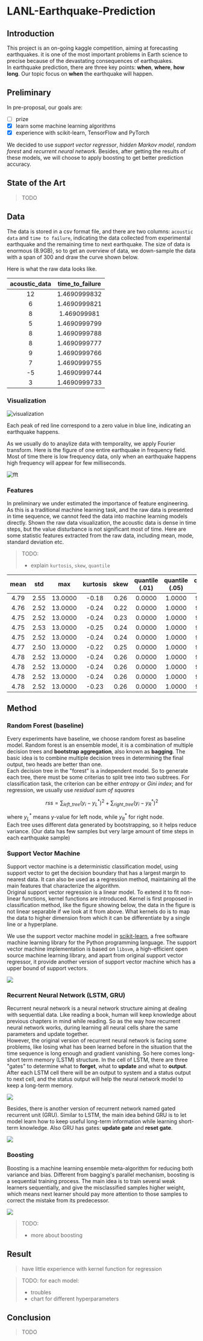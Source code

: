 # LANL-Earthquake-Prediction

## Introduction

This project is an on-going kaggle competition, aiming at forecasting earthquakes. it is one of the most important problems in Earth science to precise because of the devastating consequences of earthquakes.  
In earthquake prediction, there are three key points: **when**, **where**, **how long**. Our topic focus on **when** the earthquake will happen.

## Preliminary

In pre-proposal, our goals are:

- [ ] prize
- [x] learn some machine learning algorithms
- [x] experience with scikit-learn, TensorFlow and PyTorch

We decided to use _support vector regressor_, _hidden Markov model_, _random forest_ and _recurrent neural network_. Besides, after getting the results of these models, we will choose to apply boosting to get better prediction accuracy.

## State of the Art

> TODO

## Data

The data is stored in a csv format file, and there are two columns: `acoustic data` and `time to failure`, indicating the data collected from experimental earthquake and the remaining time to next earthquake. The size of data is enormous (8.9GB), so to get an overview of data, we down-sample the data with a span of 300 and draw the curve shown below.

Here is what the raw data looks like.

|acoustic_data|time_to_failure|
|:-:|:-:|
|12|1.4690999832|
|6|1.4690999821|
|8|1.469099981|
|5|1.4690999799|
|8|1.4690999788|
|8|1.4690999777|
|9|1.4690999766|
|7|1.4690999755|
|-5|1.4690999744|
|3|1.4690999733|

### Visualization

![visualization](data_visualization.png)

Each peak of red line correspond to a zero value in blue line, indicating an earthquake happens.

As we usually do to anaylize data with temporality, we apply Fourier transform. Here is the figure of one entire earthquake in frequency field. Most of time there is low frequency data, only when an earthquake happens high frequency will appear for few milliseconds.

![fft](fft.png)

### Features

In preliminary we under estimated the importance of feature engineering. As this is a traditional machine learning task, and the raw data is presented in time sequence, we cannot feed the data into machine learning models directly. Shown the raw data visualization, the acoustic data is dense in time steps, but the value disturbance is not significant most of time.
Here are some statistic features extracted from the raw data, including mean, mode, standard deviation etc.

> TODO: 
> - explain `kurtosis`, `skew`, `quantile`

|mean| std| max|kurtosis|skew|quantile (.01)|quantile (.05)|quantile (.95)|quantile (.99)|
|:--:|:--:|:--:|:------:|:--:|:-----------:|:-----------:|:-----------:|:-----------:|
|4.79|2.55|13.0000|-0.18|0.26|0.0000|1.0000|9.0000|11.0000|
|4.76|2.52|13.0000|-0.24|0.22|0.0000|1.0000|9.0000|11.0000|
|4.75|2.52|13.0000|-0.24|0.23|0.0000|1.0000|9.0000|11.0000|
|4.75|2.53|13.0000|-0.25|0.24|0.0000|1.0000|9.0000|11.0000|
|4.75|2.52|13.0000|-0.24|0.24|0.0000|1.0000|9.0000|11.0000|
|4.77|2.50|13.0000|-0.22|0.25|0.0000|1.0000|9.0000|11.0000|
|4.78|2.52|13.0000|-0.24|0.26|0.0000|1.0000|9.0000|11.0000|
|4.78|2.52|13.0000|-0.24|0.26|0.0000|1.0000|9.0000|11.0000|
|4.78|2.52|13.0000|-0.24|0.26|0.0000|1.0000|9.0000|11.0000|
|4.78|2.52|13.0000|-0.23|0.26|0.0000|1.0000|9.0000|11.0000|

## Method

### Random Forest (baseline)

Every experiments have baseline, we choose random forest as baseline model. Random forest is an ensemble model, it is a combination of multiple decision trees and **bootstrap aggregation**, also known as **bagging**. The basic idea is to combine multiple decision trees in determining the final output, two heads are better than one.  
Each decision tree in the "forest" is a independent model. So to generate each tree, there must be some criterias to split tree into two subtrees. For classification task, the criterion can be either _entropy_ or _Gini index_; and for regression, we usually use _residual sum of squares_

$$rss = \sum_{left\_tree}(y_i-y^*_L)^2+\sum_{right\_tree}(y_i-y^*_R)^2$$

where $y^*_L$ means y-value for left node, while $y^*_R$ for right node.  
Each tree uses different data generated by bootstrapping, so it helps reduce variance. (Our data has few samples but very large amount of time steps in each earthquake sample)

### Support Vector Machine

Support vector machine is a deterministic classification model, using support vector to get the decision boundary that has a largest margin to nearest data. It can also be used as a regression method, maintaining all the main features that characterize the algorithm.  
Original support vector regression is a linear model. To extend it to fit non-linear functions, kernel functions are introduced. Kernel is first proposed in classification method, like the figure showing below, the data in the figure is not linear separable if we look at it from above. What kernels do is to map the data to higher dimension from which it can be differentiate by a single line or a hyperplane.

We use the support vector machine model in [scikit-learn](https://scikit-learn.org/stable/), a free software machine learning library for the Python programming language. The support vector machine implementation is based on `libsvm`, a high-efficient open source machine learning library, and apart from original support vector regressor, it provide another version of support vector machine which has a upper bound of support vectors.

[![](svm_kernel.gif)](https://towardsdatascience.com/understanding-support-vector-machine-part-2-kernel-trick-mercers-theorem-e1e6848c6c4d)

### Recurrent Neural Network (LSTM, GRU)

Recurrent neural network is a neural network structure aiming at dealing with sequential data. Like reading a book, human will keep knowledge about previous chapters in mind while reading. So as the way how recurrent neural network works, during learning all neural cells share the same parameters and update together.  
However, the original version of recurrent neural network is facing some problems, like losing what has been learned before in the situation that the time sequence is long enough and gradient vanishing. So here comes long-short term memory (LSTM) structure. In the cell of LSTM, there are three "gates" to determine what to **forget**, what to **update** and what to **output**. After each LSTM cell there will be an output to system and a status output to next cell, and the status output will help the neural network model to keep a long-term memory.

[![](lstm_sample.png)](https://colah.github.io/posts/2015-08-Understanding-LSTMs)

Besides, there is another version of recurrent network named gated recurrent unit (GRU). Similar to LSTM, the main idea behind GRU is to let model learn how to keep useful long-term information while learning short-term knowledge. Also GRU has gates: **update gate** and **reset gate**.

[![](gru_sample.png)](https://towardsdatascience.com/understanding-gru-networks-2ef37df6c9be)

### Boosting

Boosting is a machine learning ensemble meta-algorithm for reducing both variance and bias. Different from bagging's parallel mechanism, boosting is a sequential training process. The main idea is to train several weak learners sequentially, and give the misclassified samples higher weight, which means next learner should pay more attention to those samples to correct the mistake from its predecessor.

[![](ensemble.png)](https://medium.com/greyatom/a-quick-guide-to-boosting-in-ml-acf7c1585cb5)

> TODO: 
> - more about boosting

## Result

> have little experience with kernel function for regression

> TODO: 
> for each model:
> - troubles
> - chart for different hyperparameters

## Conclusion

> TODO